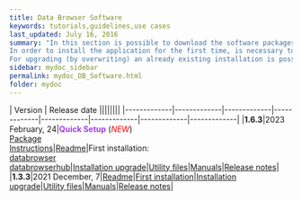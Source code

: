 ```yaml
---
title: Data Browser Software
keywords: tutorials,guidelines,use cases
last_updated: July 16, 2016
summary: "In this section is possible to download the software packages of the Data Browser tool.<br>
In order to install the application for the first time, is necessary to download the 'First installation package'.<br>
For upgrading (by overwriting) an already existing installation is possible to use the 'Installation upgrade' package, that doesn't include the configuration files: in this case, please make a backup of the already installed version's files and read carefully the 'Readme' file."
sidebar: mydoc_sidebar
permalink: mydoc_DB_Software.html
folder: mydoc
---
```


| Version | Release date ||||||||
|-------------|-------------|-------------|-------------|-------------|-------------|-------------|-------------|
|**1.6.3**|2023 February, 24|<b><font color="#9f3de3">Quick Setup</font></b> (<i><font color="red">NEW</font></i>)<br>[Package](https://drive.google.com/file/d/1WEc3TUuwoCYgor9oh6MWjB12keu6MwCS/view?usp=sharing)<br>[Instructions](./Software/databrowser_v1.6.3_24-02-2023/Readme_Setup_DBrowser.txt)|[Readme](./Software/databrowser_v1.6.3_24-02-2023/Readme.pdf)|First installation:<br>[databrowser](./Software/databrowser_v1.6.3_24-02-2023/DB_1_6_3_First_Install_databrowser.zip)<br>[databrowserhub](./Software/databrowser_v1.6.3_24-02-2023/DB_1_6_3_First_Install_databrowserhub.zip)|[Installation upgrade](./Software/databrowser_v1.6.3_24-02-2023/DB_1_6_3_Upgrade.zip)|[Utility files](./Software/databrowser_v1.6.3_24-02-2023/DB_1_6_3_Utility.zip)|[Manuals](./mydoc_install_jekyll_on_mac.html#installuser-manual---version-163)|[Release notes](./mydoc_release_notes_50.html#version-163-release-date-february-24-2023)|
|**1.3.3**|2021 December, 7|[Readme](./Software/databrowser_v1.3.3_07-12-2022/Readme.pdf)|[First installation](./Software/databrowser_v1.3.3_07-12-2022/DB_1_3_3_First_Install.zip)|[Installation upgrade](./Software/databrowser_v1.3.3_07-12-2022/DB_1_3_3_Upgrade.zip)|[Utility files](./Software/databrowser_v1.3.3_07-12-2022/DB_1_3_3_Utility.zip)|[Manuals](./mydoc_install_jekyll_on_mac.html)|[Release notes](./mydoc_release_notes_50.html#version-133-release-date-december-07-2021)|
